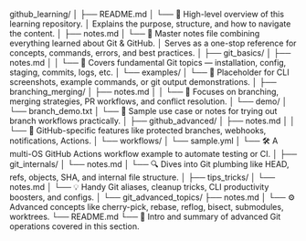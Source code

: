 github_learning/
│
├── README.md
│   └── 📘 High-level overview of this learning repository.
│       Explains the purpose, structure, and how to navigate the content.
│
├── notes.md
│   └── 🧠 Master notes file combining everything learned about Git & GitHub.
│       Serves as a one-stop reference for concepts, commands, errors, and best practices.
│
├── git_basics/
│   ├── notes.md
│   │   └── 🏁 Covers fundamental Git topics — installation, config, staging, commits, logs, etc.
│   └── examples/
│       └── 📂 Placeholder for CLI screenshots, example commands, or git output demonstrations.
│
├── branching_merging/
│   ├── notes.md
│   │   └── 🌿 Focuses on branching, merging strategies, PR workflows, and conflict resolution.
│   └── demo/
│       └── branch_demo.txt
│           └── 🧪 Sample use case or notes for trying out branch workflows practically.
│
├── github_advanced/
│   ├── notes.md
│   │   └── 🚀 GitHub-specific features like protected branches, webhooks, notifications, Actions.
│   └── workflows/
│       └── sample.yml
│           └── 🛠️  A multi-OS GitHub Actions workflow example to automate testing or CI.
│
├── git_internals/
│   └── notes.md
│       └── 🔍 Dives into Git plumbing like HEAD, refs, objects, SHA, and internal file structure.
│
├── tips_tricks/
│   └── notes.md
│       └── 💡 Handy Git aliases, cleanup tricks, CLI productivity boosters, and configs.
│
└── git_advanced_topics/
    ├── notes.md
    │   └── ⚙️  Advanced concepts like cherry-pick, rebase, reflog, bisect, submodules, worktrees.
    └── README.md
        └── 📄 Intro and summary of advanced Git operations covered in this section.
